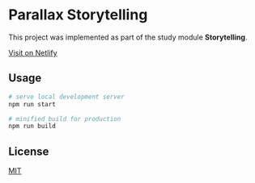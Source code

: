 # Parallax Storytelling #

This project was implemented as part of the study module __Storytelling__.

[Visit on Netlify](https://parallax-storytelling.netlify.app/)

## Usage ##

```bash
# serve local development server
npm run start
```

```bash
# minified build for production
npm run build
```

## License ##

[MIT](https://choosealicense.com/licenses/mit/)
